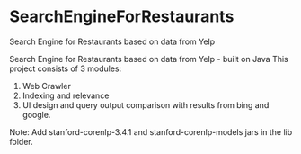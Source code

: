 # SearchEngineForRestaurants
Search Engine for Restaurants based on data from Yelp

Search Engine for Restaurants based on data from Yelp - built on Java This project consists of 3 modules: 
1) Web Crawler 
2) Indexing and relevance 
3) UI design and query output comparison with results from bing and google.

Note: Add stanford-corenlp-3.4.1 and stanford-corenlp-models jars in the lib folder.
